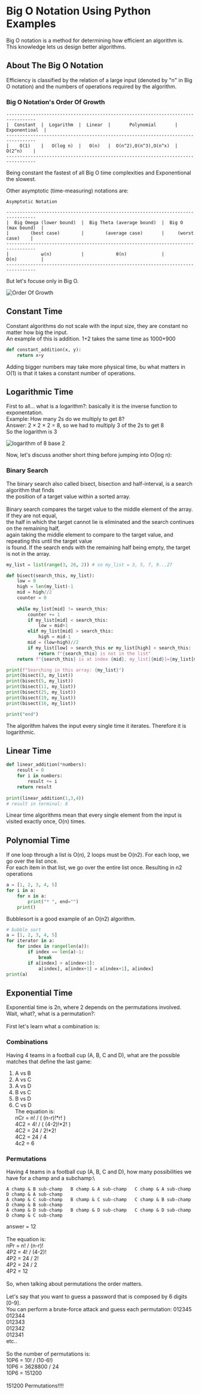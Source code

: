 # Big O Notation Using Python Examples

Big O notation is a method for determining how efficient an algorithm is.\
This knowledge lets us design better algorithms.

## About The Big O Notation

Efficiency is classified by the relation of a large input (denoted by "n" in Big O notation) and the numbers of operations required by the algorithm.

### Big O Notation's Order Of Growth

```
---------------------------------------------------------------------------------
|  Constant  |  Logarithm  |  Linear  |       Polynomial       |  Exponentioal  |
---------------------------------------------------------------------------------
|    O(1)    |   O(log n)  |   O(n)   |  O(n^2),O(n^3),O(n^x)  |      O(2^n)    |
---------------------------------------------------------------------------------
```
Being constant the fastest of all Big O time complexities and Exponentional the slowest.

Other asymptotic (time-measuring) notations are:

```
Asymptotic Notation

---------------------------------------------------------------------------------
|  Big Omega (lower bound)  |  Big Theta (average bound)  |  Big O (max bound)  |
|        (best case)        |        (average case)       |     (worst case)    |
---------------------------------------------------------------------------------
|            ω(n)           |            θ(n)             |        O(n)         |
---------------------------------------------------------------------------------
```

But let's focuse only in Big O.

![Order Of Growth](https://github.com/noevazz/big_o_python/blob/master/img/bigO.png)

## Constant Time

Constant algorithms do not scale with the input size, they are constant no matter how big the input.\
An example of this is addition. 1+2 takes the same time as 1000+900

```python
def constant_addition(x, y):
    return x+y
```

Adding bigger numbers may take more physical time, bu what matters in O(1) is that it takes a constant number of operations.

## Logarithmic Time

First to all... what is a logarithm?: basically it is the inverse function to exponentation.\
Example: How many 2s do we multiply to get 8?\
Answer: 2 × 2 × 2 = 8, so we had to multiply 3 of the 2s to get 8\
So the logarithm is 3

![logarithm of 8 base 2](https://github.com/noevazz/big_o_python/blob/master/img/logarithm.png)

Now, let's discuss another short thing before jumping into O(log n):

### Binary Search

The binary search also called bisect, bisection and half-interval, is a search algorithm that finds\
the position of a target value within a sorted array.\
\
Binary search compares the target value to the middle element of the array. If they are not equal,\
the half in which the target cannot lie is eliminated and the search continues on the remaining half,\
again taking the middle element to compare to the target value, and repeating this until the target value\
is found. If the search ends with the remaining half being empty, the target is not in the array. 

```python
my_list = list(range(3, 28, 2)) # so my_list = 3, 5, 7, 9...27

def bisect(search_this, my_list):
    low = 0
    high = len(my_list)-1
    mid = high//2
    counter = 0
    
    while my_list[mid] != search_this:
        counter += 1
        if my_list[mid] < search_this:
            low = mid+1
        elif my_list[mid] > search_this:
            high = mid-1
        mid = (low+high)//2
        if my_list[low] > search_this or my_list[high] < search_this:
            return f"{search_this} is not in the list"
    return f"{search_this} is at index {mid}, my_list[{mid}]={my_list[mid]}, number of search={counter}"

print(f"Searching in this array: {my_list}")
print(bisect(3, my_list))
print(bisect(5, my_list))
print(bisect(11, my_list))
print(bisect(25, my_list))
print(bisect(19, my_list))
print(bisect(16, my_list))

print("end")
```
The algorithm halves the input every single time it iterates. Therefore it is logarithmic.

## Linear Time

```python
def linear_addition(*numbers):
    result = 0
    for i in numbers:
        result += i 
    return result
    
print(linear_addition(1,3,4))
# result in terminal: 8
```

Linear time algorithms mean that every single element from the input is visited exactly once, O(n) times.

## Polynomial Time

If one loop through a list is O(n), 2 loops must be O(n2). For each loop, we go over the list once.\
For each item in that list, we go over the entire list once. Resulting in n2 operations

```python
a = [1, 2, 3, 4, 5]
for i in a:
    for x in a:
        print("* ", end="")
    print()
```

Bubblesort is a good example of an O(n2) algorithm.

```python
# bubble sort
a = [1, 2, 3, 4, 5]
for iterator in a:
    for index in range(len(a)):
        if index == len(a)-1:
            break
        if a[index] > a[index+1]:
            a[index], a[index+1] = a[index+1], a[index]
print(a)
```

## Exponential Time

Exponential time is 2n, where 2 depends on the permutations involved.\
Wait, what?, what is a permutation?:\
\
First let's learn what a combination is:

### Combinations

Having 4 teams in a football cup (A, B, C and D), what are the possible matches that define the last game:
1. A vs B
2. A vs C
3. A vs D
4. B vs C
5. B vs D
6. C vs D
\
The equation is:\
nCr = n! / ( (n-r)!*r! )\
4C2 = 4! / ( (4-2)!*2! )\
4C2 = 24 / 2!*2!\
4C2 = 24 / 4\
4c2 = 6

### Permutations
Having 4 teams in a football cup (A, B, C and D), how many possibilities we have for a champ and a subchamp:\
```
A champ & B sub-champ   B champ & A sub-champ   C champ & A sub-champ   D champ & A sub-champ
A champ & C sub-champ   B champ & C sub-champ   C champ & B sub-champ   D champ & B sub-champ
A champ & D sub-champ   B champ & D sub-champ   C champ & D sub-champ   D champ & C sub-champ
```

answer = 12\
\
The equation is:\
nPr = n! / (n-r)!\
4P2 = 4! / (4-2)!\
4P2 = 24 / 2!\
4P2 = 24 / 2\
4P2 = 12\
\
So, when talking about permutations the order matters.\
\
Let's say that you want to guess a password that is composed by 6 digits [0-9].\
You can perform a brute-force attack and guess each permutation:
012345\
012344\
012343\
012342\
012341\
etc..\
\
So the number of permutations is:\
10P6 = 10! / (10-6!)\
10P6 = 3628800 / 24\
10P6 = 151200\
\
151200 Permutations!!!!